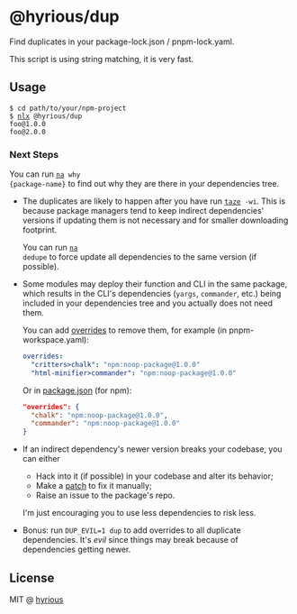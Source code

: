 # @hyrious/dup

Find duplicates in your package-lock.json / pnpm-lock.yaml.

This script is using string matching, it is very fast.

## Usage

<pre><code>$ cd path/to/your/npm-project
$ <a href="https://github.com/antfu/ni">nlx</a> @hyrious/dup
foo@1.0.0
foo@2.0.0</code></pre>

### Next Steps

You can run <code><a href="https://github.com/antfu/ni">na</a> why {package-name}</code>
to find out why they are there in your dependencies tree.

- The duplicates are likely to happen after you have run
  <code><a href="https://github.com/antfu/taze">taze</a> -wi</code>. This is
  because package managers tend to keep indirect dependencies' versions if
  updating them is not necessary and for smaller downloading footprint.

  You can run <code><a href="https://github.com/antfu/ni">na</a> dedupe</code>
  to force update all dependencies to the same version (if possible).

- Some modules may deploy their function and CLI in the same package, which
  results in the CLI's dependencies (`yargs`, `commander`, etc.) being included
  in your dependencies tree and you actually does not need them.

  You can add [overrides](https://pnpm.io/settings#overrides) to remove
  them, for example (in pnpm-workspace.yaml):

  ```yaml
  overrides:
    "critters>chalk": "npm:noop-package@1.0.0"
    "html-minifier>commander": "npm:noop-package@1.0.0"
  ```

  Or in [package.json](https://docs.npmjs.com/cli/v11/configuring-npm/package-json#overrides)
  (for npm):

  ```json
  "overrides": {
    "chalk": "npm:noop-package@1.0.0",
    "commander": "npm:noop-package@1.0.0"
  }
  ```

- If an indirect dependency's newer version breaks your codebase, you can either

  - Hack into it (if possible) in your codebase and alter its behavior;
  - Make a [patch](https://pnpm.io/cli/patch) to fix it manually;
  - Raise an issue to the package's repo.

  I'm just encouraging you to use less dependencies to risk less.

- Bonus: run `DUP_EVIL=1 dup` to add overrides to all duplicate dependencies.
  It's _evil_ since things may break because of dependencies getting newer.

## License

MIT @ [hyrious](https://github.com/hyrious)
